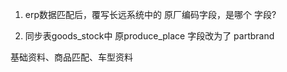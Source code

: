 1. erp数据匹配后，覆写长远系统中的 原厂编码字段，是哪个 字段?

2. 同步表goods_stock中 原produce_place 字段改为了 partbrand


基础资料、商品匹配、车型资料


